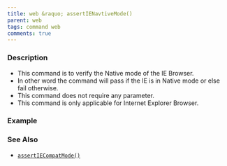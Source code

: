 ```yaml
---
title: web &raquo; assertIENavtiveMode()
parent: web
tags: command web
comments: true
---
```


### Description

*   This command is to verify the Native mode of the IE Browser.
*   In other word the command will pass  if the IE is in Native mode or else fail otherwise.
*   This command does not require any parameter.
*   This command is only applicable for Internet Explorer Browser.

### Example

### See Also

*    [`assertIECompatMode()`](assertIECompatMode().html)